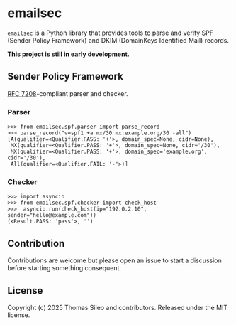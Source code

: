 # emailsec

`emailsec` is a Python library that provides tools to parse and verify SPF (Sender Policy Framework) and DKIM (DomainKeys Identified Mail) records.

**This project is still in early development.**

## Sender Policy Framework

[RFC 7208](https://datatracker.ietf.org/doc/html/rfc7208)-compliant parser and checker.

### Parser

```
>>> from emailsec.spf.parser import parse_record
>>> parse_record("v=spf1 +a mx/30 mx:example.org/30 -all")
[A(qualifier=<Qualifier.PASS: '+'>, domain_spec=None, cidr=None),
 MX(qualifier=<Qualifier.PASS: '+'>, domain_spec=None, cidr='/30'),
 MX(qualifier=<Qualifier.PASS: '+'>, domain_spec='example.org', cidr='/30'),
 All(qualifier=<Qualifier.FAIL: '-'>)]
```

### Checker

```
>>> import asyncio
>>> from emailsec.spf.checker import check_host
>>>  asyncio.run(check_host(ip="192.0.2.10", sender="hello@example.com"))
(<Result.PASS: 'pass'>, '')
```

## Contribution

Contributions are welcome but please open an issue to start a discussion before starting something consequent.

## License

Copyright (c) 2025 Thomas Sileo and contributors. Released under the MIT license.
